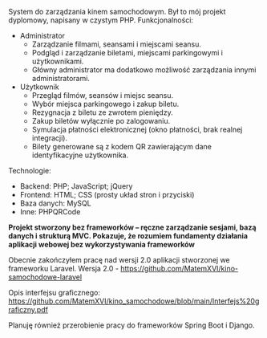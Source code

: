 System do zarządzania kinem samochodowym. Był to mój projekt dyplomowy, napisany w czystym PHP.
Funkcjonalności:
- Administrator
  - Zarządzanie filmami, seansami i miejscami seansu.
  - Podgląd i zarządzanie biletami, miejscami parkingowymi i użytkownikami.
  - Główny administrator ma dodatkowo możliwość zarządzania innymi administratorami.
- Użytkownik
  - Przegląd filmów, seansów i miejsc seansu.
  - Wybór miejsca parkingowego i zakup biletu.
  - Rezygnacja z biletu ze zwrotem pieniędzy.
  - Zakup biletów wyłącznie po zalogowaniu.
  - Symulacja płatności elektronicznej (okno płatności, brak realnej integracji).
  - Bilety generowane są z kodem QR zawierającym dane identyfikacyjne użytkownika.
 
Technologie:
- Backend: PHP; JavaScript; jQuery
- Frontend: HTML; CSS (prosty układ stron i przyciski)
- Baza danych: MySQL
- Inne: PHPQRCode

<b>Projekt stworzony bez frameworków – ręczne zarządzanie sesjami, bazą danych i strukturą MVC. Pokazuje, że rozumiem fundamenty działania aplikacji webowej bez wykorzystywania frameworków</b>

Obecnie zakończyłem pracę nad wersji 2.0 aplikacji stworzonej we frameworku Laravel. Wersja 2.0 - https://github.com/MatemXVI/kino-samochodowe-laravel

Opis interfejsu graficznego: https://github.com/MatemXVI/kino_samochodowe/blob/main/Interfejs%20graficzny.pdf

Planuję również przerobienie pracy do frameworków Spring Boot i Django.
